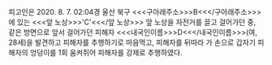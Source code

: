 피고인은 2020. 8. 7. 02:04경 울산 북구 <<<구아래주소>>>B<<</구아래주소>>>에 있는 <<<앞 노상>>>'C'<<</앞 노상>>> 앞 노상을 자전거를 끌고 걸어가던 중, 같은 방면으로 앞서 걸어가던 피해자 <<<내국인이름>>>D<<</내국인이름>>>(여, 28세)을 발견하고 피해자를 추행하기로 마음먹고, 피해자를 뒤따라 가 손으로 갑자기 피해자의 엉덩이를 1회 움켜쥐어 피해자를 강제로 추행하였다.